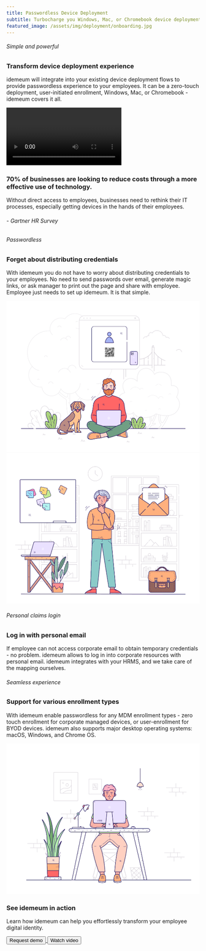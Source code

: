 ```yaml
---
title: Passwordless Device Deployment
subtitle: Turbocharge you Windows, Mac, or Chromebook device deployment with passwordless experience
featured_image: /assets/img/deployment/onboarding.jpg
---
```


<div class="section bg-secondary fullWidth">
  <div class="container">
    <div class="row">
      <div class="col-md-9 text-center mx-auto">
        <h6 class="text-uppercase"> Simple and powerful </h6>
        <h3 class="display-3">Transform device deployment experience</h3>
        <p>idemeum will integrate into your existing device deployment flows to provide passwordless experience to your employees. It can be a zero-touch deployment, user-initiated enrollment, Windows, Mac, or Chromebook - idemeum covers it all.</p>
      </div>
    </div>
    <div class="row justify-content-center">
      <div class="col-lg-12">
        <div class="row text-center">
          <!-- Embed the video here -->
          <div class="col-lg-11 mx-auto">
            <video class="embed-responsive" autoplay loop>
              <source src="./assets/img/deployment/device_onboarding_front_video.mp4" type="video/mp4">
              Your browser does not support the video tag.
              </video>
          </div>
          <!-- End of video section -->
        </div>
      </div>
    </div>
  </div>
</div>

<div class="section fullWidth bg-default">
  <div class="container bg-default">
    <div class="row">
      <div class="col-lg-12 col-12">
        <h3 class="display-3 text-neutral"> 70% of businesses are looking to reduce costs through a more effective use of technology.</h3>
        <p class="text-neutral">Without direct access to employees, businesses need to rethink their IT processes, especially getting devices in the hands of their employees. </p>
        <h6 class="text-uppercase text-neutral mt-2"> - Gartner HR Survey</h6>
      </div>
    </div>
   </div>
</div>


<div class="section fullWidth">
  <div class="container">
    <div class="row">
      <div class="col-lg-6 d-flex justify-content-center flex-column">
        <h6 class="text-uppercase">Passwordless</h6>
        <h3 class="display-4">Forget about distributing credentials</h3>
        <p>With idemeum you do not have to worry about distributing credentials to your employees. No need to send passwords over email, generate magic links, or ask manager to print out the page and share with employee. Employee just needs to set up idemeum. It is that simple. </p>
      </div>
      <div class="col-lg-6">
        <div class="image-container">
          <img src="./assets/img/deployment/cred-distribution.png" alt="Decentralized platform">
        </div>
      </div>
    </div>
  </div>
</div>

<div class="section fullWidth">
  <div class="container">
    <div class="row" style="flex-wrap: wrap-reverse;">
      <div class="col-lg-6">
        <div class="image-container">
          <img src="./assets/img/deployment/personal-email.png" alt="Decentralized platform">
        </div>
      </div>
      <div class="col-lg-6 d-flex justify-content-center flex-column">
        <h6 class="text-uppercase">Personal claims login</h6>
        <h3 class="display-4">Log in with personal email</h3>
        <p>If employee can not access corporate email to obtain temporary credentials - no problem. idemeum allows to log in into corporate resources with personal email. idemeum integrates with your HRMS, and we take care of the mapping ourselves.</p>
      </div>
    </div>
  </div>
</div>

<div class="section fullWidth">
  <div class="container">
    <div class="row">
      <div class="col-lg-6 d-flex justify-content-center flex-column">
        <h6 class="text-uppercase">Seamless experience</h6>
        <h3 class="display-4">Support for various enrollment types</h3>
        <p>With idemeum enable passwordless for any MDM enrollment types - zero touch enrollment for corporate managed devices, or user-enrollment for BYOD devices. idemeum also supports major desktop operating systems: macOS, Windows, and Chrome OS.</p>
      </div>
      <div class="col-lg-6">
        <div class="image-container">
          <img src="./assets/img/deployment/various-enrollment.png" alt="Decentralized platform">
        </div>
      </div>
    </div>
  </div>
</div>

<div class="section bg-primary">
  <div class="container">
    <div class="row">
      <div class="col-md-6 mx-auto text-center">
          <h3 class=" display-3 text-neutral">See idemeum in action</h3>
          <p class="text-neutral">Learn how idemeum can help you effortlessly transform your employee digital identity.</p>
      </div>
    </div>
    <div class="row">
      <div class="col-md-6 mx-auto text-center">
        <a href="/contact">
          <button type="submit" class="btn btn-success">Request demo</button>
        </a>
        <a href="/contact">
          <button type="submit" class="btn btn-outline-white">Watch video</button>
        </a>
      </div>
    </div>
  </div>
</div>
